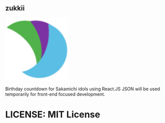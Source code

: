 ## zukkii
<img src="logo.png" alt="drawing" style="width:200px;height:200px;"/>

Birthday countdown for Sakamichi idols using React.JS
JSON will be used temporarily for front-end focused development.

# LICENSE: MIT License
